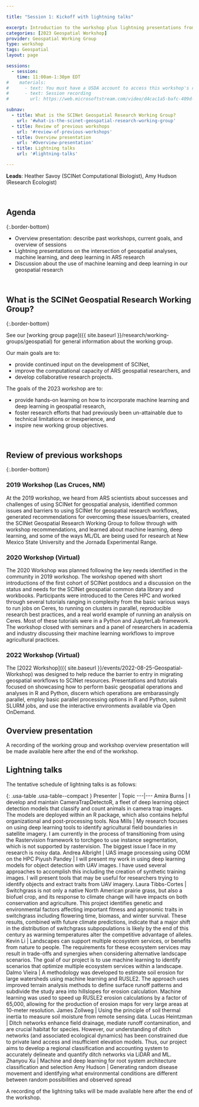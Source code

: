 ```yaml
---

title: "Session 1: Kickoff with lightning talks"

excerpt: Introduction to the workshop plus lightning presentations from ARS researchers and SCINet Fellows on their research
categories: [2023 Geospatial Workshop]  
provider: Geospatial Working Group
type: workshop
tags: Geospatial
layout: page

sessions:
  - session: 
    time: 11:00am-1:30pm EDT
#    materials: 
#      - text: You must have a USDA account to access this workshop's recordings.
#      - text: Session recording
#        url: https://web.microsoftstream.com/video/d4cac1a5-bafc-409d-b8fd-fd7127a262a8

subnav:
  - title: What is the SCINet Geospatial Research Working Group?
    url: '#what-is-the-scinet-geospatial-research-working-group'
  - title: Review of previous workshops
    url: '#review-of-previous-workshops'
  - title: Overview presentation
    url: '#Overview-presentation'
  - title: Lightning talks
    url: '#lightning-talks'

---
```


**Leads**: Heather Savoy (SCINet Computational Biologist), Amy Hudson (Research Ecologist)

<br>

## Agenda
{:.border-bottom}

* Overview presentation: describe past workshops, current goals, and overview of sessions
* Lightning presentations on the intersection of geospatial analyses, machine learning, and deep learning in ARS research
* Discussion about the use of machine learning and deep learning in our geospatial research



<br>

## What is the SCINet Geospatial Research Working Group?
{:.border-bottom}

See our [working group page]({{ site.baseurl }}/research/working-groups/geospatial) for general information about the working group. 

Our main goals are to:
* provide continued input on the development of SCINet,
* improve the computational capacity of ARS geospatial researchers, and
* develop collaborative research projects.

The goals of the 2023 workshop are to:
* provide hands-on learning on how to incorporate machine learning and deep learning in geospatial research,
* foster research efforts that had previously been un-attainable due to technical limitations or inexperience, and
* inspire new working group objectives.

<br>

## Review of previous workshops
{:.border-bottom}

### 2019 Workshop (Las Cruces, NM)

At the 2019 workshop, we heard from ARS scientists about successes and challenges of using SCINet for geospatial analysis, identified common issues and barriers to using SCINet for geospatial research workflows, generated recommendations for overcoming these issues/barriers, created the SCINet Geospatial Research Working Group to follow through with workshop recommendations, and learned about machine learning, deep learning, and some of the ways ML/DL are being used for research at New Mexico State University and the Jornada Experimental Range.

### 2020 Workshop (Virtual)

The 2020 Workshop was planned following the key needs identified in the community in 2019 workshop. The workshop opened with short introductions of the first cohort of SCINet postdocs and a discussion on the status and needs for the SCINet geospatial common data library and workbooks. Participants were introduced to the Ceres HPC and worked through several tutorials ranging in complexity from the basic various ways to run jobs on Ceres, to running on clusters in parallel, reproducible research best practices, and a real world example of running an analysis on Ceres. Most of these tutorials were in a Python and JupyterLab framework. The workshop closed with seminars and a panel of researchers in academia and industry discussing their machine learning workflows to improve agricultural practices.

### 2022 Workshop (Virtual)

The [2022 Workshop]({{ site.baseurl }}/events/2022-08-25-Geospatial-Workshop) was designed to help reduce the barrier to entry in migrating geospatial workflows to SCINet resources. Presentations and tutorials focused on showcasing how to perform basic geospatial operations and analyses in R and Python, discern which operations are embarassingly parallel, employ basic parallel processing options in R and Python, submit SLURM jobs, and use the interactive environments available via Open OnDemand. 

## Overview presentation
A recording of the working group and workshop overview presentation will be made available here after the end of the workshop. 

## Lightning talks

The tentative schedule of lightning talks is as follows:

{: .usa-table .usa-table--compact }
Presenter | Topic
---|---
Amira Burns | I develop and maintain CameraTrapDetectoR, a fleet of deep learning object detection models that classify and count animals in camera trap images. The models are deployed within an R package, which also contains helpful organizational and post-processing tools.
Noa Mills | My research focuses on using deep learning tools to identify agricultural field boundaries in satellite imagery. I am currently in the process of transitioning from using the Rastervision framework to torchgeo to use instance segmentation, which is not supported by rastervision. The biggest issue I face in my research is noisy data.
Andrea Albright | UAS image processing using ODM on the HPC
Piyush Pandey | I will present my work in using deep learning models for object detection with UAV images. I have used several approaches to accomplish this including the creation of synthetic training images. I will present tools that may be useful for researchers trying to identify objects and extract traits from UAV imagery.
Laura Tibbs-Cortes | Switchgrass is not only a native North American prairie grass, but also a biofuel crop, and its response to climate change will have impacts on both conservation and agriculture. This project identifies genetic and environmental factors affecting important fitness and agronomic traits in switchgrass including flowering time, biomass, and winter survival. These results, combined with future climate predictions, indicate that a major shift in the distribution of switchgrass subpopulations is likely by the end of this century as warming temperatures alter the competitive advantage of alleles.
Kevin Li | Landscapes can support multiple ecosystem services, or benefits from nature to people. The requirements for these ecosystem services may result in trade-offs and synergies when considering alternative landscape scenarios. The goal of our project is to use machine learning to identify scenarios that optimize multiple ecosystem services within a landscape.
Dalmo Vieira | A methodology was developed to estimate soil erosion for large watersheds using machine learning and RUSLE2.  The approach uses improved terrain analysis methods to define surface runoff patterns and subdivide the study area into hillslopes for erosion calculation.  Machine learning was used to speed up RUSLE2 erosion calculations by a factor of 65,000, allowing for the production of erosion maps for very large areas at 10-meter resolution.
James Zollweg | Using the principle of soil thermal inertia to measure soil moisture from remote sensing data.
Lucas Heintzman | Ditch networks enhance field drainage, mediate runoff contamination, and are crucial habitat for species. However, our understanding of ditch networks (and associated ecological dynamics) has been constrained due to private land access and insufficient elevation models. Thus, our project aims to develop a regional classification and accounting system to accurately delineate and quantify ditch networks via LiDAR and ML.
Zhanyou Xu | Machine and deep learning for root system architecture classification and selection
Amy Hudson | Generating random disease movement and identifying what environmental conditions are different between random possibilities and observed spread

A recording of the lightning talks will be made available here after the end of the workshop. 


<br>